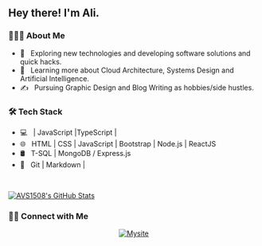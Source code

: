 <h2> Hey there! I'm Ali.</h2>

<h3> 👨🏻‍💻 About Me </h3>

- 🤔 &nbsp; Exploring new technologies and developing software solutions and quick hacks.
- 🌱 &nbsp; Learning more about Cloud Architecture, Systems Design and Artificial Intelligence.
- ✍️ &nbsp; Pursuing Graphic Design and Blog Writing as hobbies/side hustles.

<h3>🛠 Tech Stack</h3>

- 💻 &nbsp; | JavaScript |TypeScript | 
- 🌐 &nbsp; HTML | CSS | JavaScript | Bootstrap | Node.js | ReactJS
- 🛢 &nbsp; T-SQL | MongoDB / Express.js
- 🔧 &nbsp; Git | Markdown |

<br/>


[![AVS1508's GitHub Stats](https://github-readme-stats.vercel.app/api?username=alitunaarel&show_icons=true)](https://github.com/AVS1508)

<h3> 🤝🏻 Connect with Me </h3>

<p align="center">
<a href="https://vegankitchen.netlify.app/"><img alt="Mysite" src="https://img.shields.io/badge/Website-vegankitchen-blue?style=flat-square&logo=google-chrome"></a>








<!--
⭐️ From [AVS1508](https://github.com/AVS1508)
**alitunaarel/alitunaarel** is a ✨ _special_ ✨ repository because its `README.md` (this file) appears on your GitHub profile.

Here are some ideas to get you started:

- 🔭 I’m currently working on ...
- 🌱 I’m currently learning ...
- 👯 I’m looking to collaborate on ...
- 🤔 I’m looking for help with ...
- 💬 Ask me about ...
- 📫 How to reach me: ...
- 😄 Pronouns: ...
- ⚡ Fun fact: ...
-->
